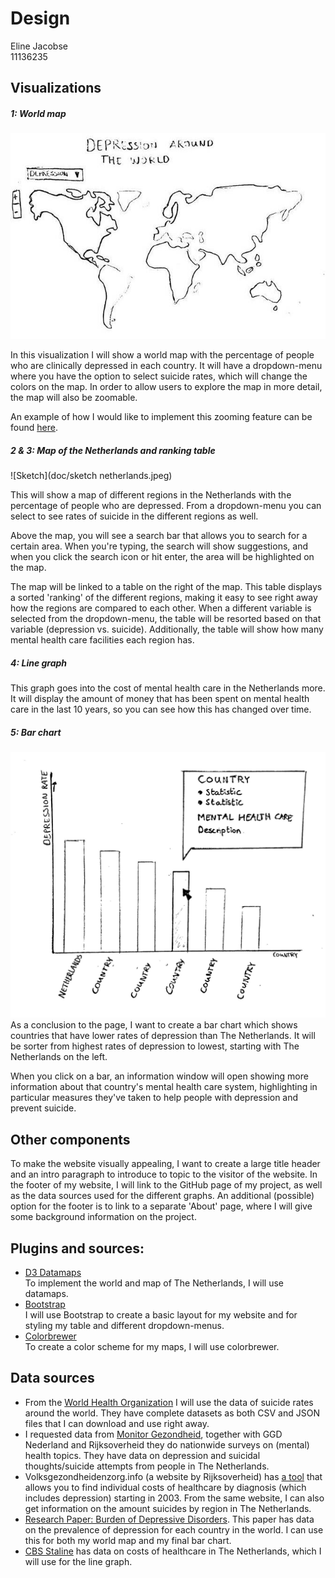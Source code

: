 # Design

Eline Jacobse  
11136235

## Visualizations

##### **1: World map**

![Sketch](doc/sketch-world-map.jpg)

In this visualization I will show a world map with the percentage of people who are clinically depressed in each country. It will have a dropdown-menu where you have the option to select suicide rates, which will change the colors on the map. In order to allow users to explore the map in more detail, the map will also be zoomable.

An example of how I would like to implement this zooming feature can be found [here](http://www.billdwhite.com/wordpress/2013/11/26/d3-minimap-pan-and-zoom-demo/).


##### **2 & 3: Map of the Netherlands and ranking table**  

![Sketch](doc/sketch netherlands.jpeg)

This will show a map of different regions in the Netherlands with the percentage of people who are depressed. From a dropdown-menu you can select to see rates of suicide in the different regions as well.

Above the map, you will see a search bar that allows you to search for a certain area. When you're typing, the search will show suggestions, and when you click the search icon or hit enter, the area will be highlighted on the map.

The map will be linked to a table on the right of the map. This table displays a sorted 'ranking' of the different regions, making it easy to see right away how the regions are compared to each other. When a different variable is selected from the dropdown-menu, the table will be resorted based on that variable (depression vs. suicide).  Additionally, the table will show how many mental health care facilities each region has.

##### **4: Line graph**

This graph goes into the cost of mental health care in the Netherlands more. It will display the amount of money that has been spent on mental health care in the last 10 years, so you can see how this has changed over time.  

##### **5: Bar chart**

![Sketch](doc/sketch-bar-chart.jpeg)
As a conclusion to the page, I want to create a bar chart which shows countries that have lower rates of depression than The Netherlands. It will be sorter from highest rates of depression to lowest, starting with The Netherlands on the left.   

When you click on a bar, an information window will open showing more information about that country's mental health care system, highlighting in particular measures they've taken to help people with depression and prevent suicide.

## Other components

To make the website visually appealing, I want to create a large title header and an intro paragraph to introduce to topic to the visitor of the website. In the footer of my website, I will link to the GitHub page of my project, as well as the data sources used for the different graphs. An additional (possible) option for the footer is to link to a separate 'About' page, where I will give some background information on the project.

## Plugins and sources:

- [D3 Datamaps](https://datamaps.github.io/)  
To implement the world and map of The Netherlands, I will use datamaps.
- [Bootstrap](http://getbootstrap.com/)  
    I will use Bootstrap to create a basic layout for my website and for styling my table and different dropdown-menus.
- [Colorbrewer](http://colorbrewer2.org/#type=sequential&scheme=BuGn&n=3)  
To create a color scheme for my maps, I will use colorbrewer.

## Data sources

- From the [World Health Organization](http://apps.who.int/gho/data/node.main.MENTALHEALTH?lang=en) I will use the data of suicide rates around the world. They have complete datasets as both CSV and JSON files that I can download and use right away.
- I requested data from [Monitor Gezondheid](https://monitorgezondheid.nl/home.xml), together with GGD Nederland and Rijksoverheid they do nationwide surveys on (mental) health topics. They have data on depression and suicidal thoughts/suicide attempts from people in The Netherlands.
- Volksgezondheidenzorg.info (a website by Rijksoverheid) has [a tool](https://kostenvanziektentool.volksgezondheidenzorg.info/tool/nederlands/) that allows you to find individual costs of healthcare by diagnosis (which includes depression) starting in 2003. From the same website, I can also get information on the amount suicides by region in The Netherlands.
- [Research Paper: Burden of Depressive Disorders](http://journals.plos.org/plosmedicine/article?id=10.1371/journal.pmed.1001547#s4). This paper has data on the prevalence of depression for each country in the world. I can use this for both my world map and my final bar chart.
- [CBS Staline](http://statline.cbs.nl/Statweb/search/?Q=%22geestelijke+gezondheidszorg%22) has data on costs of healthcare in The Netherlands, which I will use for the line graph.
